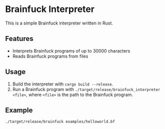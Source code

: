# Brainfuck Interpreter

This is a simple Brainfuck interpreter written in Rust.

## Features

- Interprets Brainfuck programs of up to 30000 characters
- Reads Brainfuck programs from files

## Usage

1. Build the interpreter with `cargo build --release`.
2. Run a Brainfuck program with `./target/release/brainfuck_interpreter <file>`, where `<file>` is the path to the Brainfuck program.

## Example

```bash
./target/release/brainfuck examples/helloworld.bf
```
